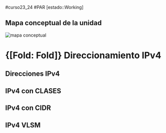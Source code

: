 #curso23_24 #PAR [estado::Working]


## Mapa conceptual de la unidad
![mapa conceptual](https://luiscastelar.duckdns.org/2023/assets/PAR/UT2_MapaConceptual.jpg)

# {[Fold: Fold]} Direccionamiento IPv4

## Direcciones IPv4

## IPv4 con CLASES

## IPv4 con CIDR

## IPv4 VLSM

